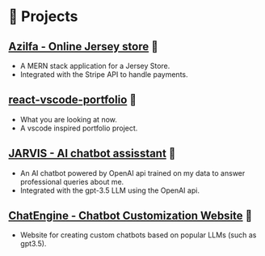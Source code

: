 # 🧪 Projects

## [Azilfa - Online Jersey store](https://azilfajerseys.com/) 🔗
- A MERN stack application for a Jersey Store.
- Integrated with the Stripe API to handle payments.

## [react-vscode-portfolio]() 🔗
- What you are looking at now.
- A vscode inspired portfolio project.

## [JARVIS - AI chatbot assisstant](https://jarvis-blond.vercel.app/) 🔗
- An AI chatbot powered by OpenAI api trained on my data to answer professional queries about me.
- Integrated with the gpt-3.5 LLM using the OpenAI api.

## [ChatEngine - Chatbot Customization Website](https://chatengine-frontend.vercel.app/) 🔗
- Website for creating custom chatbots based on popular LLMs (such as gpt3.5).

